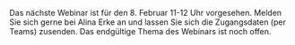 Das nächste Webinar ist für den 8. Februar 11-12 Uhr vorgesehen. Melden Sie sich gerne bei Alina Erke an und lassen Sie sich die Zugangsdaten (per Teams) zusenden.
Das endgültige Thema des Webinars ist noch offen. 
